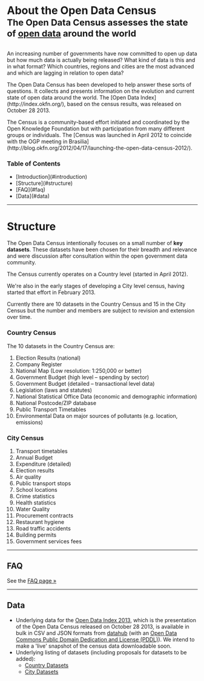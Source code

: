 <div class="page-header">
  <h1 style="margin-bottom: 0;">
    About the Open Data Census
    <br />
    <small>
      The Open Data Census assesses the state of <a href="http://okfn.org/opendata/">open data</a> around the world
    </small>
  </h1>
</div>

<div class="row" style="margin-top: 30px;">
<div class="span8">
<p>An increasing number of governments have now committed to open up data but how much data is actually being released? What kind of data is this and in what format? Which countries, regions and cities are the most advanced and which are lagging in relation to open data?</p>

<p>The Open Data Census has been developed to help answer these sorts of questions. It collects and presents information on the evolution and current state of open data around the world. The [Open Data Index](http://index.okfn.org/), based on the census results, was released on October 28 2013.</p>

<p>The Census is a community-based effort initiated and coordinated by the Open Knowledge Foundation but with participation from many different groups or individuals. The [Census was launched in April 2012 to coincide with the OGP meeting in Brasilia](http://blog.okfn.org/2012/04/17/launching-the-open-data-census-2012/).</p>
</div>
<div class="span4">
  <div class="toc well">
    <h3>Table of Contents</h3>
    <ul>
      <li>[Introduction](#introduction)</li>
      <li>[Structure](#structure)</li>
      <li>[FAQ](#faq)</li>
      <li>[Data](#data)</li>
    </ul>
  </div>
</div>
</div>

------

<h1 id="structure">Structure</h1>

The Open Data Census intentionally focuses on a small number of **key
datasets**. These datasets have been chosen for their breadth and relevance and
were discussion after consultation within the open government data community.

The Census currently operates on a Country level (started in April 2012).

We're also in the early stages of developing a City level census, having started
that effort in February 2013.

Currently there are 10 datasets in the Country Census and 15 in the City Census
but the number and members are subject to revision and extension over time.

<a name="country" id="country"> </a>

### Country Census

The 10 datasets in the Country Census are:

1. Election Results (national)
2. Company Register
3. National Map (Low resolution: 1:250,000 or better)
4. Government Budget (high level – spending by sector)
5. Government Budget (detailed – transactional level data)
6. Legislation (laws and statutes)
7. National Statistical Office Data (economic and demographic information)
8. National Postcode/ZIP database
9. Public Transport Timetables
10. Environmental Data on major sources of pollutants (e.g. location, emissions)

### City Census

1. Transport timetables
2. Annual Budget
3. Expenditure (detailed)
4. Election results
5. Air quality
6. Public transport stops
7. School locations
8. Crime statistics
9. Health statistics
10. Water Quality
11. Procurement contracts
12. Restaurant hygiene
13. Road traffic accidents
14. Building permits
15. Government services fees

------

<h2 id="faq">FAQ</h2>

See the [FAQ page &raquo;](/faq)

------

## <a id="data"></a>Data

* Underlying data for the <a href="http://index.okfn.org/">Open Data Index 2013</a>, which is the presentation of the Open Data Census released on October 28 2013, is available in bulk in CSV and JSON formats from <a href="http://datahub.io/dataset/open-data-index-2013">datahub</a> (with an <a href="http://www.opendefinition.org/licenses/odc-pddl">Open Data Commons Public Domain Dedication and License (PDDL)</a>). We intend to make a 'live' snapshot of the census data downloadable soon.
* Underlying listing of datasets (including proposals for datasets to be added):
  * [Country Datasets](https://docs.google.com/a/okfn.org/spreadsheet/ccc?key=0Aon3JiuouxLUdEVHQ0c4RGlRWm9Gak54NGV0UlpfOGc#gid=0)
  * [City Datasets](https://docs.google.com/a/okfn.org/spreadsheet/ccc?key=0Aon3JiuouxLUdEVHQ0c4RGlRWm9Gak54NGV0UlpfOGc#gid=0)

